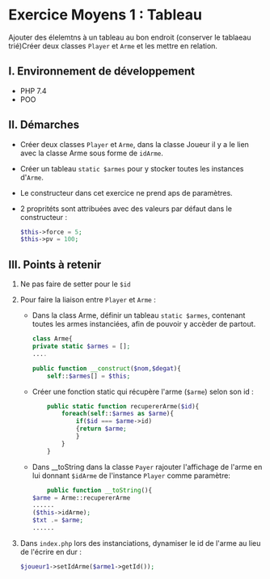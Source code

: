 # Exercice Moyens 1 : Tableau

Ajouter des élelemtns à un tableau au bon endroit (conserver le tablaeau trié)Créer deux classes `Player` et `Arme` et les mettre en relation.

## I. Environnement de développement

* PHP 7.4
* POO

## II. Démarches
- Créer deux classes `Player` et `Arme`, dans la classe Joueur il y a le lien avec la classe Arme sous forme de `idArme`.
- Créer un tableau `static $armes` pour y stocker toutes les instances d'`Arme`.
- Le constructeur dans cet exercice ne prend aps de paramètres.
- 2 propritéts sont attribuées avec des valeurs par défaut dans le constructeur :

  ```php
  $this->force = 5;
  $this->pv = 100;
  ``` 



## III. Points à retenir

1. Ne pas faire de setter pour le `$id`
2. Pour faire la liaison entre `Player` et `Arme` : 
   - Dans la class Arme, définir un tableau `static $armes`, contenant toutes les armes instanciées, afin de pouvoir y accèder de partout.
        ```php
        class Arme{
        private static $armes = [];
        ....

        public function __construct($nom,$degat){
            self::$armes[] = $this;
        ```
    - Créer une fonction static qui récupère l'arme (`$arme`) selon son id :
        ```php
            public static function recupererArme($id){
                foreach(self::$armes as $arme){
                    if($id === $arme->id)
                    {return $arme;
                    }
                }
            } 
        ```

    - Dans __toString dans la classe `Payer` rajouter l'affichage de l'arme en lui donnant `$idArme` de l'instance `Player` comme paramètre:
        ```php
            public function __toString(){
        $arme = Arme::recupererArme
        ......
        ($this->idArme);
        $txt .= $arme;
        ......
        ```

3. Dans `index.php` lors des instanciations, dynamiser le id de l'arme au lieu de l'écrire en dur : 
   ```php
   $joueur1->setIdArme($arme1->getId());
   ```

